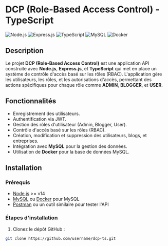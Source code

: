 # DCP (Role-Based Access Control) - TypeScript

![Node.js](https://img.shields.io/badge/Node.js-339933?style=for-the-badge&logo=nodedotjs&logoColor=white)
![Express.js](https://img.shields.io/badge/Express.js-000000?style=for-the-badge&logo=express&logoColor=white)
![TypeScript](https://img.shields.io/badge/TypeScript-007ACC?style=for-the-badge&logo=typescript&logoColor=white)
![MySQL](https://img.shields.io/badge/MySQL-4479A1?style=for-the-badge&logo=mysql&logoColor=white)
![Docker](https://img.shields.io/badge/Docker-2496ED?style=for-the-badge&logo=docker&logoColor=white)

## Description

Le projet **DCP (Role-Based Access Control)** est une application API construite avec **Node.js**, **Express.js**, et **TypeScript** qui met en place un système de contrôle d'accès basé sur les rôles (RBAC). L'application gère les utilisateurs, les rôles, et les autorisations d'accès, permettant des actions spécifiques pour chaque rôle comme **ADMIN**, **BLOGGER**, et **USER**. 

## Fonctionnalités

- Enregistrement des utilisateurs.
- Authentification via JWT.
- Gestion des rôles d'utilisateur (Admin, Blogger, User).
- Contrôle d'accès basé sur les rôles (RBAC).
- Création, modification et suppression des utilisateurs, blogs, et entreprises.
- Intégration avec **MySQL** pour la gestion des données.
- Utilisation de **Docker** pour la base de données MySQL.

## Installation

### Prérequis

- [Node.js](https://nodejs.org/en/) >= v14
- [MySQL](https://www.mysql.com/) ou [Docker](https://www.docker.com/) pour MySQL
- [Postman](https://www.postman.com/) ou un outil similaire pour tester l'API

### Étapes d'installation

1. Clonez le dépôt GitHub :

```bash
git clone https://github.com/username/dcp-ts.git
